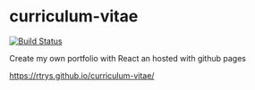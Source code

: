# curriculum-vitae

[![Build Status](https://travis-ci.org/rtrys/curriculum-vitae.svg?branch=develop)](https://travis-ci.org/rtrys/curriculum-vitae)

Create my own portfolio with React an hosted with github pages

https://rtrys.github.io/curriculum-vitae/
